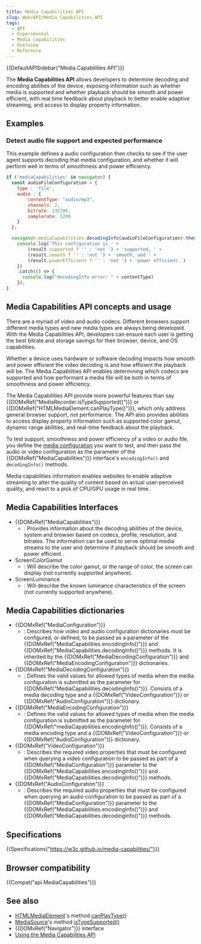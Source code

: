 ```yaml
---
title: Media Capabilities API
slug: Web/API/Media_Capabilities_API
tags:
  - API
  - Experimental
  - Media Capabilities
  - Overview
  - Reference
---
```

{{DefaultAPISidebar("Media Capabilities API")}}

The **Media Capabilities API** allows developers to determine decoding and encoding abilities of the device, exposing information such as whether media is supported and whether playback should be smooth and power efficient, with real time feedback about playback to better enable adaptive streaming, and access to display property information.

## Examples

### Detect audio file support and expected performance

This example defines a audio configuration then checks to see if the user agent supports decoding that media configuration, and whether it will perform well in terms of smoothness and power efficiency.

```js
if ('mediaCapabilities' in navigator) {
  const audioFileConfiguration = {
    type : 'file',
    audio : {
        contentType: "audio/mp3",
        channels: 2,
        bitrate: 132700,
        samplerate: 5200
    }
  };

  navigator.mediaCapabilities.decodingInfo(audioFileConfiguration).then(result => {
    console.log('This configuration is ' +
        (result.supported ? '' : 'not ') + 'supported, ' +
        (result.smooth ? '' : 'not ') + 'smooth, and ' +
        (result.powerEfficient ? '' : 'not ') + 'power efficient.')
    })
    .catch(() => {
      console.log("decodingInfo error: " + contentType)
    });
}
```

## Media Capabilities API concepts and usage

There are a myriad of video and audio codecs. Different browsers support different media types and new media types are always being developed. With the Media Capabilities API, developers can ensure each user is getting the best bitrate and storage savings for their browser, device, and OS capabilities.

Whether a device uses hardware or software decoding impacts how smooth and power efficient the video decoding is and how efficient the playback will be. The Media Capabilities API enables determining which codecs are supported and how performant a media file will be both in terms of smoothness and power efficiency.

The Media Capabilities API provide more powerful features than say {{DOMxRef("MediaRecorder.isTypeSupported()")}} or {{DOMxRef("HTMLMediaElement.canPlayType()")}}, which only address general browser support, not performance. The API also provides abilities to access display property information such as supported color gamut, dynamic range abilities, and real-time feedback about the playback.

To test support, smoothness and power efficiency of a video or audio file, you define the [media configuration](/en-US/docs/Web/API/MediaConfiguration) you want to test, and then pass the audio or video configuration as the parameter of the {{DOMxRef("MediaCapabilities")}} interface's `encodingInfo()` and `decodingInfo()` methods.

Media capabilities information enables websites to enable adaptive streaming to alter the quality of content based on actual user-perceived quality, and react to a pick of CPU/GPU usage in real time.

## Media Capabilities Interfaces

- {{DOMxRef("MediaCapabilities")}}
  - : Provides information about the decoding abilities of the device, system and browser based on codecs, profile, resolution, and bitrates. The  information can be used to serve optimal media streams to the user and determine if playback should be smooth and power efficient .
- ScreenColorGamut
  - : Will describe the color gamut, or the range of color, the screen can display (not currently supported anywhere).
- ScreenLuminance
  - : Will describe the known luminance characteristics of the screen (not currently supported anywhere).

## Media Capabilities dictionaries

- {{DOMxRef("MediaConfiguration")}}
  - : Describes how video and audio configuration dictionaries must be configured, or defined, to be passed as a parameter of the {{DOMxRef("MediaCapabilities.encodingInfo()")}} and {{DOMxRef("MediaCapabilities.decodingInfo()")}} methods. It is inherited by the {{DOMxRef("MediaDecodingConfiguration")}} and {{DOMxRef("MediaEncodingConfiguration")}} dictionaries.
- {{DOMxRef("MediaDecodingConfiguration")}}
  - : Defines the valid values for allowed types of media when the media configuration is submitted as the parameter for {{DOMxRef("MediaCapabilities.decodingInfo()")}}. Consists of a media decoding type and a {{DOMxRef("VideoConfiguration")}} or {{DOMxRef("AudioConfiguration")}} dictionary.
- {{DOMxRef("MediaEncodingConfiguration")}}
  - : Defines the valid values for allowed types of media when the media configuration is submitted as the parameter for {{DOMxRef("mediaCapabilities.encodingInfo()")}}. Consists of a media encoding type and a {{DOMxRef("VideoConfiguration")}} or {{DOMxRef("AudioConfiguration")}} dictionary.
- {{DOMxRef("VideoConfiguration")}}
  - : Describes the required video properties that must be configured when querying a video configuration to be passed as part of a {{DOMxRef("MediaConfiguration")}} parameter to the {{DOMxRef("MediaCapabilities.encodingInfo()")}} and {{DOMxRef("MediaCapabilities.decodingInfo()")}} methods.
- {{DOMxRef("AudioConfiguration")}}
  - : Describes the required audio properties that must be configured when querying an audio configuration to be passed as part of a {{DOMxRef("MediaConfiguration")}} parameter to the {{DOMxRef("MediaCapabilities.encodingInfo()")}} and {{DOMxRef("MediaCapabilities.decodingInfo()")}} methods.

## Specifications

{{Specifications("https://w3c.github.io/media-capabilities/")}}

## Browser compatibility

{{Compat("api.MediaCapabilities")}}

## See also

- [HTMLMediaElement](/en-US/docs/Web/API/HTMLMediaElement)'s method [canPlayType()](/en-US/docs/Web/API/HTMLMediaElement/canPlayType)
- [MediaSource](/en-US/docs/Web/API/MediaSource)'s method [isTypeSupported()](/en-US/docs/Web/API/MediaSource/isTypeSupported)
- {{DOMxRef("Navigator")}} interface
- [Using the Media Capabilities API](/en-US/docs/Web/API/Media_Capabilities_API/Using_the_Media_Capabilities_API)
